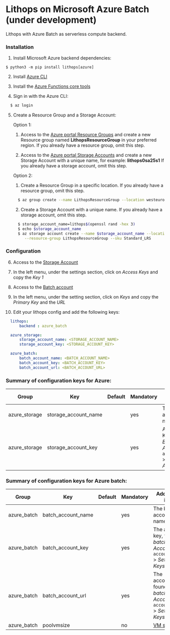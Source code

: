 # Lithops on Microsoft Azure Batch (under development)

Lithops with Azure Batch as serverless compute backend.

### Installation

1. Install Microsoft Azure backend dependencies:

```
$ python3 -m pip install lithops[azure]
```

2. Install [Azure CLI](https://docs.microsoft.com/en-us/cli/azure/install-azure-cli?view=azure-cli-latest)

3. Install the [Azure Functions core tools](https://github.com/Azure/azure-functions-core-tools)

4. Sign in with the Azure CLI:

```bash
  $ az login
```

5. Create a Resource Group and a Storage Account:

   Option 1:

     1. Access to the [Azure portal Resource Groups](https://portal.azure.com/#blade/HubsExtension/BrowseResourceGroups) and create a new Resource group named **LithopsResourceGroup** in your preferred region. If you already have a resource group, omit this step.
     
     2. Access to the [Azure portal Storage Accounts](https://portal.azure.com/#blade/HubsExtension/BrowseResource/resourceType/Microsoft.Storage%2FStorageAccounts) and create a new Storage Account with a unique name, for example: **lithops0sa25s1** If you already have a storage account, omit this step.

   Option 2:

    1. Create a Resource Group in a specific location. If you already have a resource group, omit this step.
    
    ```bash
      $ az group create --name LithopsResourceGroup --location westeurope
    ```
    
    2. Create a Storage Account with a unique name. If you already have a storage account, omit this step.
    
    ```bash
      $ storage_account_name=lithops$(openssl rand -hex 3)
      $ echo $storage_account_name
      $ az storage account create --name $storage_account_name --location westeurope \
         --resource-group LithopsResourceGroup --sku Standard_LRS
    ```


### Configuration

6. Access to the [Storage Account](https://portal.azure.com/#blade/HubsExtension/BrowseResource/resourceType/Microsoft.Storage%2FStorageAccounts)

7. In the left menu, under the settings section, click on *Access Keys* and copy the *Key 1*

8. Access to the [Batch account](https://portal.azure.com/#blade/HubsExtension/BrowseResource/resourceType/Microsoft.Batch%2FbatchAccounts)

9. In the left menu, under the setting section, click on *Keys* and copy the *Primary Key* and the *URL*

10. Edit your lithops config and add the following keys:

```yaml
  lithops:
      backend : azure_batch

  azure_storage:
      storage_account_name: <STORAGE_ACCOUNT_NAME>
      storage_account_key: <STORAGE_ACCOUNT_KEY>

  azure_batch:
      batch_account_name: <BATCH_ACCOUNT_NAME>
      batch_account_key: <BATCH_ACCOUNT_KEY>
      batch_account_url: <BATCH_ACCOUNT_URL>
```

### Summary of configuration keys for Azure:

|Group|Key|Default|Mandatory|Additional info|
|---|---|---|---|---|
|azure_storage| storage_account_name | |yes |  The storage account name |
|azure_storage| storage_account_key |  | yes |  An Account Key, found in *Batch Accounts* > `account_name` > *Settings* > *Access Keys*|

### Summary of configuration keys for Azure batch:

|Group|Key|Default|Mandatory|Additional info|
|---|---|---|---|---|
|azure_batch| batch_account_name | |yes | The batch account name |
|azure_batch| batch_account_key | |yes |  The account key, found in *batch Accounts* > `account_name` > *Settings* > *Keys*|
|azure_batch| batch_account_url |  |yes | The account, found in *batch Accounts* > `account_name` > *Settings* > *Keys*|
|azure_batch| poolvmsize |  |no | [VM size](https://docs.microsoft.com/es-es/azure/cloud-services/cloud-services-sizes-specs).|
